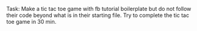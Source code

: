 Task:
Make a tic tac toe game with fb tutorial boilerplate but do not follow their code beyond what is in their starting file. Try to complete the tic tac toe game in 30 min.
